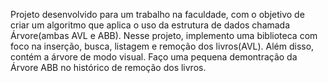 Projeto desenvolvido para um trabalho na faculdade, com o objetivo de criar um algoritmo que aplica o uso da estrutura de dados chamada Árvore(ambas AVL e ABB).
Nesse projeto, implemento uma biblioteca com foco na inserção, busca, listagem e remoção dos livros(AVL). Além disso, contém a árvore de modo visual. Faço uma pequena demontração da Árvore ABB no histórico de remoção dos livros.
